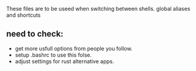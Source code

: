 These files are to be useed when switching between shells.
global aliases and shortcuts
## need to check:
* get more usfull options from people you follow.
* setup .bashrc to use this folse.
* adjust settings for rust alternative apps.
